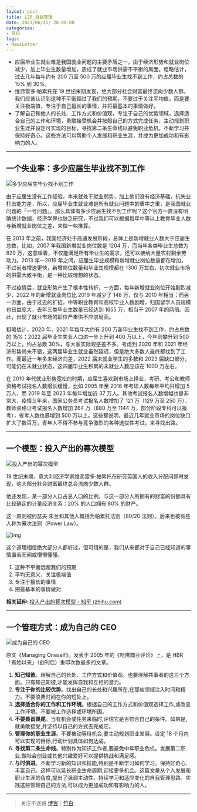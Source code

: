 ```yaml
---
layout: post
title: L26_自我管理
date: 2023/06/25/ 20:00:00
categories:
- 资讯
tags:
- NewsLetter
---
```


- 应届毕业生就业难是我国就业问题的主要矛盾之一，由于经济形势和就业岗位减少，加上毕业生数量增加，造成了就业市场供需不平衡的局面。粗略估计，过去几年每年约有 200 万至 500 万的应届毕业生找不到工作，约占总数的 15% 到 30%。
- 维弗雷多·帕累托在 19 世纪末期发现，绝大部分社会财富最终流向少数人群。我们应该认识到这种不平衡超过了我们的预期，不要过于关注平均值，而是要关注极端值，专注于自己擅长的事情，并将最基本的事情做好。
- 了解自己和他人的长处、工作方式和价值观，专注于自己的优势领域，选择适合自己的工作和环境，勇敢接受机会并按照自己的方式完成任务，主动规划职业生涯并设定可实现的目标，寻找第二条生命线以避免职业危机，不断学习并保持好奇心。这些方法可以帮助个人发展和职业生涯，并成为更加成功和有影响力的人。

---

## 一个失业率：多少应届生毕业找不到工作

![多少应届生毕业找不到工作](https://pics.naaln.com/W020210316757725243948.jpg-basicBlog)

由于应届生没有工作经验，本来就处于就业弱势，加上他们没有经济基础，抗失业打击能力差，所以，应届毕业生就业难是所有就业问题中的重中之重，是我国就业问题的「一号问题」。那么具体有多少应届生找不到工作呢？这个官方一直没有明确统计数据，经济学界也缺乏研究，不过我们可以根据每年中等以上教育毕业人数与新增就业岗位之差，来做一些推算。

在 2013 年之前，我国经济处于高速发展阶段，总体上是新增就业人数大于应届生总数，比如，2007 年我国新增就业岗位数是 1204 万，而当年各类毕业生总数为 829 万，这意味着，不仅能满足所有毕业生的需求，还可以接纳大量农村剩余劳动力。2013 年—2019 年之间，应届生毕业规模和新增就业岗位数量都在增加，不过前者增速更快，新增岗位数量和毕业生规模都在 1300 万左右，初次就业市场的供需大致平衡，是一种比较理想的状态。

不过疫情后，就业形势产生了根本性转折，一方面，每年新增就业岗位开始剧烈减少，2022 年的新增就业岗位比 2019 年减少了 148 万，仅与 2010 年相当；而另一方面，由于过去的扩招，中等职业教育和高校毕业人数剧增，归国留学人员规模也日益庞大，去年三类毕业生数量已经达到 1655 万，相当于 2007 年的两倍。因此，出现了就业市场的职位严重供不应求局面。

粗略估计，2020 年、2021 年每年大约有 200 万新毕业生找不到工作，约占总数的 15%；2022 届毕业生失业人口进一步上升到 400 万以上，今年则攀升到 500 万以上，约占总数 30%，与大家实际观感差不多。考虑到 2020 年和 2021 年经济形势尚未不错，这两届毕业生就业虽然延迟，但是绝大多数人最终都找到了工作。而最近一年多来经济向差，2022 届未就业学生的多数和 2023 届缺口部分，可能仍在未就业状态，这四届毕业生积累的未就业人数应该在 1000 万左右。

在 2010 年代就业形势宽松的时期，应届生喜欢到市场上择业，考研、考公和教师资格考试报名人数增长缓慢，比如 2005 年至 2016 年考研人数每年平均只增加 5 万人，而 2019 年至 2023 年每年增加近 37 万人。其他考试报名人数增幅也是非常大，疫情三年来，国家公务员考试报名人数增加了 121 万（129 万至 250 万），教师资格证考试报名人数增加 264 万（880 万至 1144 万，部分阶段专科可以报考），省考人数也暴增到 500 万以上。这些都说明，最近几年就业市场的岗位缺口扩大了数百万，青年人不得不参与竞争激烈的各种选拔性考试，来寻找出路。

---

## 一个模型：投入产出的幂次模型

![投入产出的幂次模型](https://pics.naaln.com/3f2e12b6cbd84fe2b83e459832571b52_th.jpg-basicBlog)

19 世纪末期，意大利经济学家维弗雷多·帕累托在研究英国人的收入分配问题时发现，绝大部分社会财富最终总会流向少数人群。

他还发现，某一部分人口占总人口的比例，与这一部分人所拥有的财富的份额具有比较确定的计量经济关系：20% 的人口拥有 80% 的财产。

这一原则被约瑟夫·朱兰和其他人概括为帕累托法则（80/20 法则），后来也被有些人称为幂次法则（Power Law）。

![img](https://pics.naaln.com/v2-3f4e257c1057d97782dfa5bfb536d93f_720w.webp-basicBlog)

这个道理相信绝大部分人都听过，但可惜的是，我们从来都对于自己已经知道的事情置若罔闻或懵懵懂懂。

1. 这种不平衡远超我们的预期
2. 平均无意义，关注极端值
3. 专注于擅长的事情
4. 把最基本的事情做对

**相关延伸**:
[投入产出的幂次模型 - 知乎 (zhihu.com)](https://zhuanlan.zhihu.com/p/24929285)

---

## 一个管理方式：成为自己的 CEO

![成为自己的 CEO](https://pics.naaln.com/quality,q_95-20230701165643976.jpeg-basicBlog)

原文《Managing Oneself》。发表于 2005 年的《哈佛商业评论》上，是 HBR「有始以来」（创刊后）重印次数最多的文章。

1. **知己知彼**。理解自己的长处、工作方式和价值观。也要理解共事者的这三个方面。只有知己知彼,才能发挥自我和互相的潜力。
2. **专注于你的比较优势**。找出自己的长处和兴趣所在,在那些领域注入时间和精力。不要浪费时间在你的短处上。
3. **选择适合你的工作和工作环境**。根据自己的工作方式和价值观选择工作,或改变工作环境。不要被工作选择或环境所困。
4. **不要畏首畏尾**。当有机会或任务来临时,评估它是否符合自己的条件。如果是,就勇敢接受,并坚持以自己的方式去完成它。
5. **管理你的职业生涯**。不要被动等待机会,要主动规划职业发展。设定 18 个月内可以实现的目标,行动计划具体如何达成。
6. **寻找第二条生命线**。特别作为知识工作者,要避免中年职业危机。发展第二职业,做社会创业或其他兴趣爱好可以提供挑战和满足感。
7. **与时俱进**。不断学习新的知识和技能,特别是不断学习如何学习。保持好奇心,丰富自己。这样可以延长职业生命周期,迎接更多机会。这篇文章从个人发展和职业生涯的角度,提出了强调主动性、持续学习和适应变化的自我管理思路。实践这些管理自己的方法,可以成为更加成功和有影响力的人。

---

> 关注不迷路 [博客](https://blog.naaln.com/)｜[竹白](https://space.zhubai.love/)
